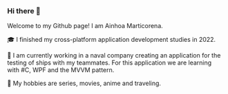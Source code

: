 ### Hi there 👋
Welcome to my Github page! I am Ainhoa Marticorena. 

<!-- <img align="right" alt="img" src="https://github.com/0UTATIME/0UTATIME/blob/main/cat.mp4" width="50%" height="auto" /> -->



🎓 I finished my cross-platform application development studies in 2022.

💼 I am currently working in a naval company creating an application for the testing of ships with my teammates. For this application we are learning with #C, WPF and the MVVM pattern.

💖 My hobbies are series, movies, anime and traveling.


<!--
<hr>
<h3>Tech & tools</h3>

<img  alt="img_java" src="https://www.vectorlogo.zone/util/preview.html?image=/logos/java/java-icon.svg" width="10%" height="auto" /> <img  alt="img_c#" src="https://seeklogo.com/vector-logo/363285/c-sharp-c" width="10%" height="auto" /> <img  alt="img_net" src="https://www.vectorlogo.zone/util/preview.html?image=/logos/dotnet/dotnet-icon.svg" width="10%" height="auto" /> <img  alt="img_mysql" src="https://www.vectorlogo.zone/util/preview.html?image=/logos/mysql/mysql-icon.svg" width="10%" height="auto" /> 

-->





 






<!--
**0UTATIME/0UTATIME** is a ✨ _special_ ✨ repository because its `README.md` (this file) appears on your GitHub profile.

Here are some ideas to get you started:

- 🔭 I’m currently working on ...
- 🌱 I’m currently learning ...
- 👯 I’m looking to collaborate on ...
- 🤔 I’m looking for help with ...
- 💬 Ask me about ...
- 📫 How to reach me: ...
- 😄 Pronouns: ...
- ⚡ Fun fact: ...
-->
